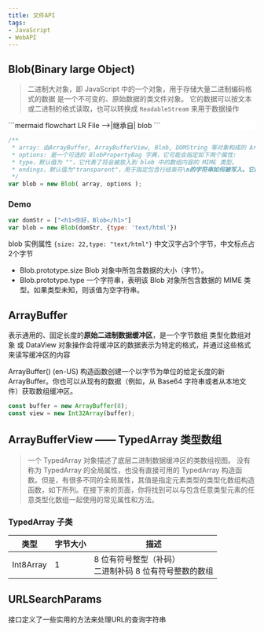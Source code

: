 ```yaml
---
title: 文件API
tags:
- JavaScript
- WebAPI
---
```


## Blob(Binary large Object)
> 二进制大对象，即 JavaScript 中的一个对象，用于存储大量二进制编码格式的数据
> 是一个不可变的、原始数据的类文件对象。
> 它的数据可以按文本或二进制的格式读取，也可以转换成 `ReadableStream` 来用于数据操作

<div style="background-color: #fff">
```mermaid
flowchart LR
File -->|继承自| blob
```
</div>

```JavaScript
/**
 * array: 由ArrayBuffer, ArrayBufferView, Blob, DOMString 等对象构成的 Array。或其他类似对象的混合体，它将会被放进 Blob。DOMStrings 会被编码为 UTF-8。
 * options: 是一个可选的 BlobPropertyBag 字典，它可能会指定如下两个属性:
 * type，默认值为 ""，它代表了将会被放入到 blob 中的数组内容的 MIME 类型。
 * endings，默认值为"transparent"，用于指定包含行结束符\n的字符串如何被写入。它是以下两个值中的一个："native"，代表行结束符会被更改为适合宿主操作系统文件系统的换行符，或者 "transparent"，代表会保持 blob 中保存的结束符不变 非标准
 */
var blob = new Blob( array, options );
```
### Demo
```JavaScript
var domStr = ["<h1>你好，Blob</h1>"]
var blob = new Blob(domStr, {type: 'text/html'})
```
blob 实例属性 `{size: 22,type: "text/html"}` 中文汉字占3个字节，中文标点占2个字节
* Blob.prototype.size Blob 对象中所包含数据的大小（字节）。
* Blob.prototype.type 一个字符串，表明该 Blob 对象所包含数据的 MIME 类型。如果类型未知，则该值为空字符串。

## ArrayBuffer 
表示通用的、固定长度的**原始二进制数据缓冲区**，是一个字节数组
类型化数组对象 或 DataView 对象操作会将缓冲区的数据表示为特定的格式，并通过这些格式来读写缓冲区的内容

ArrayBuffer() (en-US) 构造函数创建一个以字节为单位的给定长度的新 ArrayBuffer。你也可以从现有的数据（例如，从 Base64 字符串或者从本地文件）获取数组缓冲区。
```JavaScript
const buffer = new ArrayBuffer(8);
const view = new Int32Array(buffer);
```


## ArrayBufferView —— TypedArray 类型数组
> 一个 TypedArray 对象描述了底层二进制数据缓冲区的类数组视图。
没有称为 TypedArray 的全局属性，也没有直接可用的 TypedArray 构造函数。但是，有很多不同的全局属性，其值是指定元素类型的类型化数组构造函数，如下所列。在接下来的页面，你将找到可以与包含任意类型元素的任意类型化数组一起使用的常见属性和方法。
### TypedArray 子类
|类型|字节大小|描述|
|--|--|--|
|Int8Array|1|8 位有符号整型（补码）<br/>二进制补码 8 位有符号整数的数组|

## URLSearchParams
接口定义了一些实用的方法来处理URL的查询字符串

